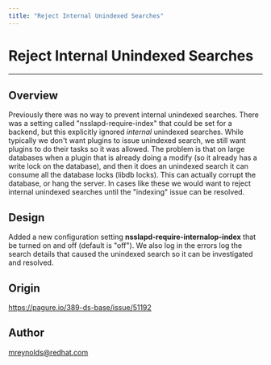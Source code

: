 ```yaml
---
title: "Reject Internal Unindexed Searches"
---
```


# Reject Internal Unindexed Searches
----------------

Overview
--------

Previously there was no way to prevent internal unindexed searches.  There was a setting called "nsslapd-require-index" that could be set for a backend, but this explicitly ignored *internal* unindexed searches.  While typically we don't want plugins to issue unindexed search, we still want plugins to do their tasks so it was allowed.   The problem is that on large databases when a plugin that is already doing a modify (so it already has a write lock on the database), and then it does an unindexed search it can consume all the database locks (libdb locks).  This can actually corrupt the database, or hang the server.  In cases like these we would want to reject internal unindexed searches until the "indexing" issue can be resolved.

Design
------

Added a new configuration setting **nsslapd-require-internalop-index** that be turned on and off (default is "off").  We also log in the errors log the search details that caused the unindexed search so it can be investigated and resolved.

Origin
-------------

<https://pagure.io/389-ds-base/issue/51192>

Author
------

<mreynolds@redhat.com>
